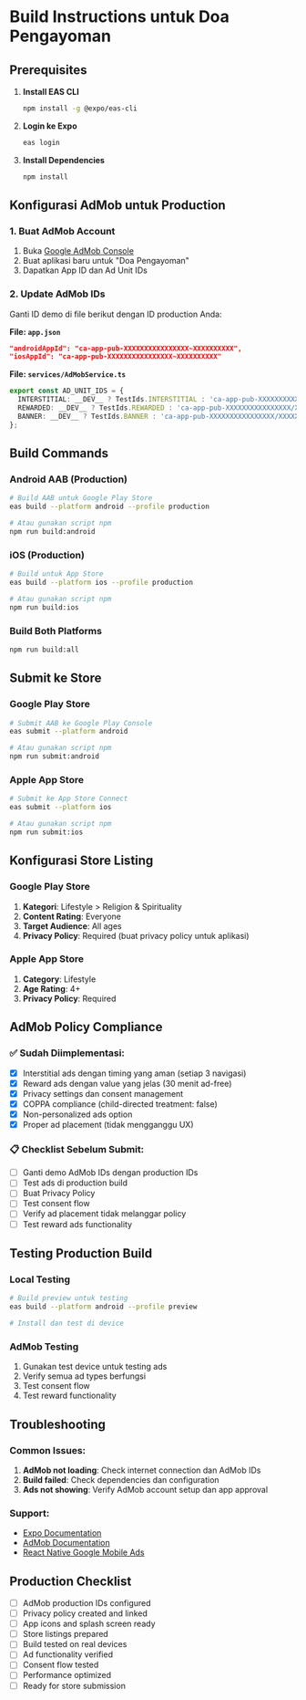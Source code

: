 # Build Instructions untuk Doa Pengayoman

## Prerequisites

1. **Install EAS CLI**
   ```bash
   npm install -g @expo/eas-cli
   ```

2. **Login ke Expo**
   ```bash
   eas login
   ```

3. **Install Dependencies**
   ```bash
   npm install
   ```

## Konfigurasi AdMob untuk Production

### 1. Buat AdMob Account
1. Buka [Google AdMob Console](https://admob.google.com/)
2. Buat aplikasi baru untuk "Doa Pengayoman"
3. Dapatkan App ID dan Ad Unit IDs

### 2. Update AdMob IDs
Ganti ID demo di file berikut dengan ID production Anda:

**File: `app.json`**
```json
"androidAppId": "ca-app-pub-XXXXXXXXXXXXXXXX~XXXXXXXXXX",
"iosAppId": "ca-app-pub-XXXXXXXXXXXXXXXX~XXXXXXXXXX"
```

**File: `services/AdMobService.ts`**
```typescript
export const AD_UNIT_IDS = {
  INTERSTITIAL: __DEV__ ? TestIds.INTERSTITIAL : 'ca-app-pub-XXXXXXXXXXXXXXXX/XXXXXXXXXX',
  REWARDED: __DEV__ ? TestIds.REWARDED : 'ca-app-pub-XXXXXXXXXXXXXXXX/XXXXXXXXXX',
  BANNER: __DEV__ ? TestIds.BANNER : 'ca-app-pub-XXXXXXXXXXXXXXXX/XXXXXXXXXX',
};
```

## Build Commands

### Android AAB (Production)
```bash
# Build AAB untuk Google Play Store
eas build --platform android --profile production

# Atau gunakan script npm
npm run build:android
```

### iOS (Production)
```bash
# Build untuk App Store
eas build --platform ios --profile production

# Atau gunakan script npm
npm run build:ios
```

### Build Both Platforms
```bash
npm run build:all
```

## Submit ke Store

### Google Play Store
```bash
# Submit AAB ke Google Play Console
eas submit --platform android

# Atau gunakan script npm
npm run submit:android
```

### Apple App Store
```bash
# Submit ke App Store Connect
eas submit --platform ios

# Atau gunakan script npm
npm run submit:ios
```

## Konfigurasi Store Listing

### Google Play Store
1. **Kategori**: Lifestyle > Religion & Spirituality
2. **Content Rating**: Everyone
3. **Target Audience**: All ages
4. **Privacy Policy**: Required (buat privacy policy untuk aplikasi)

### Apple App Store
1. **Category**: Lifestyle
2. **Age Rating**: 4+
3. **Privacy Policy**: Required

## AdMob Policy Compliance

### ✅ Sudah Diimplementasi:
- [x] Interstitial ads dengan timing yang aman (setiap 3 navigasi)
- [x] Reward ads dengan value yang jelas (30 menit ad-free)
- [x] Privacy settings dan consent management
- [x] COPPA compliance (child-directed treatment: false)
- [x] Non-personalized ads option
- [x] Proper ad placement (tidak mengganggu UX)

### 📋 Checklist Sebelum Submit:
- [ ] Ganti demo AdMob IDs dengan production IDs
- [ ] Test ads di production build
- [ ] Buat Privacy Policy
- [ ] Test consent flow
- [ ] Verify ad placement tidak melanggar policy
- [ ] Test reward ads functionality

## Testing Production Build

### Local Testing
```bash
# Build preview untuk testing
eas build --platform android --profile preview

# Install dan test di device
```

### AdMob Testing
1. Gunakan test device untuk testing ads
2. Verify semua ad types berfungsi
3. Test consent flow
4. Test reward functionality

## Troubleshooting

### Common Issues:
1. **AdMob not loading**: Check internet connection dan AdMob IDs
2. **Build failed**: Check dependencies dan configuration
3. **Ads not showing**: Verify AdMob account setup dan app approval

### Support:
- [Expo Documentation](https://docs.expo.dev/)
- [AdMob Documentation](https://developers.google.com/admob)
- [React Native Google Mobile Ads](https://docs.page/invertase/react-native-google-mobile-ads)

## Production Checklist

- [ ] AdMob production IDs configured
- [ ] Privacy policy created and linked
- [ ] App icons and splash screen ready
- [ ] Store listings prepared
- [ ] Build tested on real devices
- [ ] Ad functionality verified
- [ ] Consent flow tested
- [ ] Performance optimized
- [ ] Ready for store submission
